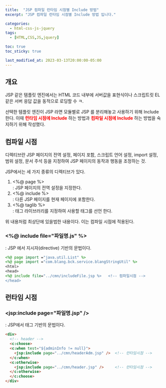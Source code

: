 ```yaml
---
title:  "JSP 컴파일 런타임 시점별 Include 방법"
excerpt: "JSP 컴파일 런타임 시점별 Include 방법 입니다."

categories:
  - html-css-js-jquery
tags:
  - [HTML,CSS,JS,jquery]

toc: true
toc_sticky: true

last_modified_at: 2023-03-13T20:00:00-05:00
---
```


## 개요
JSP 같은 템플릿 엔진에서는 HTML 코드 내부에 서버값을 표현식이나 스크립트릿 EL 같은 서버 응답 값을 동적으로 로딩할 수 ㅋ. 
  
선택한 템플릿 엔진이 JSP 라면 모듈별로 JSP 를 분리해놓고 사용하기 위해 Include 한다. 이때 <span style="color:red"><b>런타임 시점에 Include</b></span> 하는 방법과 <span style="color:red"><b>컴파일 시점에 Include</b></span> 하는 방법을 숙지하기 위해 작성했다.


## 컴파일 시점
디렉티브란 JSP 페이지의 전역 설정, 페이지 포함, 스크립트 언어 설정, import 설정, 범위 설정, 문서 주석 등을 지정하여 JSP 페이지의 동작과 행동을 조정하는 것.
  
JSP에서는 세 가지 종류의 디렉티브가 있다.  
1. <%@ page %>  
  : JSP 페이지의 전역 설정을 지정한다. 
2. <%@ include %>  
  : 다른 JSP 페이지를 현재 페이지에 포함한다. 
3. <%@ taglib %>  
  : 태그 라이브러리를 지정하여 사용할 태그를 선언 한다.

위 내용처럼 최상단에 있을법한 내용이다. 이는 컴파일 시점에 적용된다.

### <%@ include file="파일명.js" %>  
: JSP 에서 지시자(directive) 기반의 문법이다.  

```jsp
<%@ page import ="java.util.List" %>
<%@ page import ="com.blang.bck.service.blangStringUtil" %>
<html>
<head>
<%@ include file="../cmn/includeFile.jsp %>   <!-- 컴파일시점 -->
</head>

```
  
## 런타임 시점  
### <jsp:include page="파일명.jsp" />  
: JSP에서 태그 기반의 문법이다.

```html
<div>
  <!-- header -->
  <c:choose>
  <c:when test="${adminInfo != null}">
    <jsp:include page="../cmn/headerAdm.jsp" />  <!-- 런타임시점 -->
  </c:when>
  <c:otherwise>
    <jsp:include page="../cmn/header.jsp" />     <!-- 런타임시점 -->
  </c:otherwise>
  </c:choose>
</div>

```